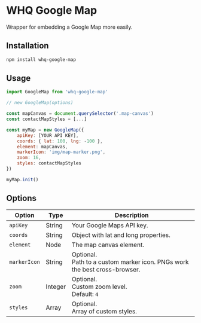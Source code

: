 # WHQ Google Map
Wrapper for embedding a Google Map more easily.

## Installation
```sh
npm install whq-google-map
```

## Usage
```js
import GoogleMap from 'whq-google-map'

// new GoogleMap(options)

const mapCanvas = document.querySelector('.map-canvas')
const contactMapStyles = [...]

const myMap = new GoogleMap({
    apiKey: [YOUR API KEY],
    coords: { lat: 100, lng: -100 },
    element: mapCanvas,
    markerIcon: 'img/map-marker.png',
    zoom: 16,
    styles: contactMapStyles
})

myMap.init()
```

## Options
| Option | Type | Description |
| --- | --- | --- |
| `apiKey` | String | Your Google Maps API key. |
| `coords` | String | Object with lat and long properties. |
| `element` | Node | The map canvas element. |
| `markerIcon` | String | Optional. <br> Path to a custom marker icon. PNGs work the best cross-browser. |
| `zoom` | Integer | Optional. <br>Custom zoom level. <br>Default: `4` |
| `styles` | Array | Optional. <br>Array of custom styles. |